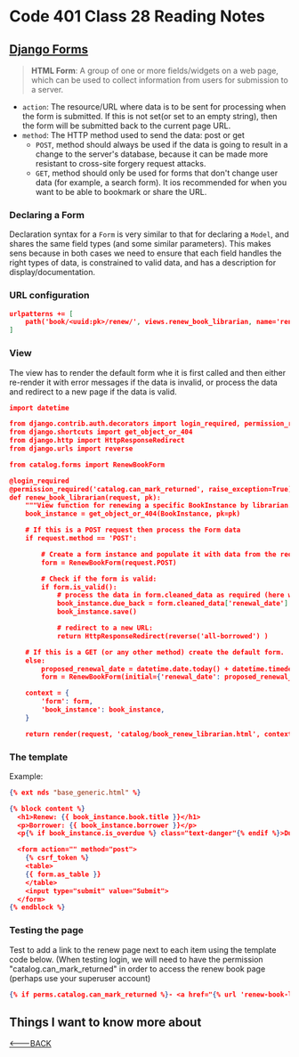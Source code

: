 # Code 401 Class 28 Reading Notes

## [Django Forms](https://developer.mozilla.org/en-US/docs/Learn/Server-side/Django/Forms)

> **HTML Form**: A group of one or more fields/widgets on a web page, which can be used to collect information from users for submission to a server.

- `action`: The resource/URL where data is to be sent for processing when the form is submitted. If this is not set(or set to an empty string), then the form will be submitted back to the current page URL.
- `method`: The HTTP method used to send the data: post or get
  - `POST`, method should always be used if the data is going to result in a change to the server's database, because it can be made more resistant to cross-site forgery request attacks.
  - `GET`, method should only be used for forms that don't change user data (for example, a search form). It ios recommended for when you want to be able to bookmark or share the URL.

### Declaring a Form

Declaration syntax for a `Form` is very similar to that for declaring a `Model`, and shares the same field types (and some similar parameters). This makes sens because in both cases we need to ensure that each field handles the right types of data, is constrained to valid data, and has a description for display/documentation.

### URL configuration

```json
urlpatterns += [
    path('book/<uuid:pk>/renew/', views.renew_book_librarian, name='renew-book-librarian'),
]
```

### View

The view has to render the default form whe it is first called and then either re-render it with error messages if the data is invalid, or process the data and redirect to a new page if the data is valid.

```json
import datetime

from django.contrib.auth.decorators import login_required, permission_required
from django.shortcuts import get_object_or_404
from django.http import HttpResponseRedirect
from django.urls import reverse

from catalog.forms import RenewBookForm

@login_required
@permission_required('catalog.can_mark_returned', raise_exception=True)
def renew_book_librarian(request, pk):
    """View function for renewing a specific BookInstance by librarian."""
    book_instance = get_object_or_404(BookInstance, pk=pk)

    # If this is a POST request then process the Form data
    if request.method == 'POST':

        # Create a form instance and populate it with data from the request (binding):
        form = RenewBookForm(request.POST)

        # Check if the form is valid:
        if form.is_valid():
            # process the data in form.cleaned_data as required (here we just write it to the model due_back field)
            book_instance.due_back = form.cleaned_data['renewal_date']
            book_instance.save()

            # redirect to a new URL:
            return HttpResponseRedirect(reverse('all-borrowed') )

    # If this is a GET (or any other method) create the default form.
    else:
        proposed_renewal_date = datetime.date.today() + datetime.timedelta(weeks=3)
        form = RenewBookForm(initial={'renewal_date': proposed_renewal_date})

    context = {
        'form': form,
        'book_instance': book_instance,
    }

    return render(request, 'catalog/book_renew_librarian.html', context)
```

### The template

Example:

```json
{% ext nds "base_generic.html" %}

{% block content %}
  <h1>Renew: {{ book_instance.book.title }}</h1>
  <p>Borrower: {{ book_instance.borrower }}</p>
  <p{% if book_instance.is_overdue %} class="text-danger"{% endif %}>Due date: {{ book_instance.due_back }}</p>

  <form action="" method="post">
    {% csrf_token %}
    <table>
    {{ form.as_table }}
    </table>
    <input type="submit" value="Submit">
  </form>
{% endblock %}
```

### Testing the page

Test to add a link to the renew page next to each item using the template code below. (When testing login, we will need to have the permission "catalog.can_mark_returned" in order to access the renew book page (perhaps use your superuser account)

```json
{% if perms.catalog.can_mark_returned %}- <a href="{% url 'renew-book-librarian' bookinst.id %}">Renew</a>  {% endif %}
```

## Things I want to know more about

[<---BACK](README.md)
